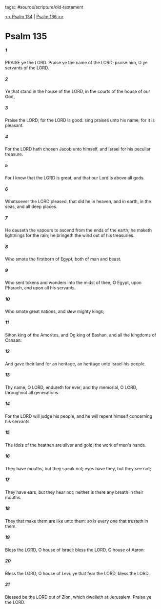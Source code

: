 tags:: #source/scripture/old-testament

[<< Psalm 134](old-testament/19_Psalms/Psalm_134.md) | [Psalm 136 >>](old-testament/19_Psalms/Psalm_136.md)

# Psalm 135

##### 1

PRAISE ye the LORD. Praise ye the name of the LORD; praise him, O ye servants of the LORD.

##### 2

Ye that stand in the house of the LORD, in the courts of the house of our God,

##### 3

Praise the LORD; for the LORD is good: sing praises unto his name; for it is pleasant.

##### 4

For the LORD hath chosen Jacob unto himself, and Israel for his peculiar treasure.

##### 5

For I know that the LORD is great, and that our Lord is above all gods.

##### 6

Whatsoever the LORD pleased, that did he in heaven, and in earth, in the seas, and all deep places.

##### 7

He causeth the vapours to ascend from the ends of the earth; he maketh lightnings for the rain; he bringeth the wind out of his treasuries.

##### 8

Who smote the firstborn of Egypt, both of man and beast.

##### 9

Who sent tokens and wonders into the midst of thee, O Egypt, upon Pharaoh, and upon all his servants.

##### 10

Who smote great nations, and slew mighty kings;

##### 11

Sihon king of the Amorites, and Og king of Bashan, and all the kingdoms of Canaan:

##### 12

And gave their land for an heritage, an heritage unto Israel his people.

##### 13

Thy name, O LORD, endureth for ever; and thy memorial, O LORD, throughout all generations.

##### 14

For the LORD will judge his people, and he will repent himself concerning his servants.

##### 15

The idols of the heathen are silver and gold, the work of men's hands.

##### 16

They have mouths, but they speak not; eyes have they, but they see not;

##### 17

They have ears, but they hear not; neither is there any breath in their mouths.

##### 18

They that make them are like unto them: so is every one that trusteth in them.

##### 19

Bless the LORD, O house of Israel: bless the LORD, O house of Aaron:

##### 20

Bless the LORD, O house of Levi: ye that fear the LORD, bless the LORD.

##### 21

Blessed be the LORD out of Zion, which dwelleth at Jerusalem. Praise ye the LORD.
